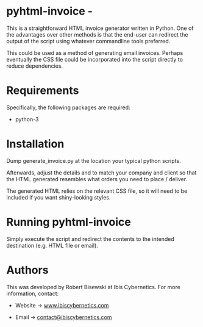 # pyhtml-invoice - 

This is a straightforward HTML invoice generator written in Python. One of
the advantages over other methods is that the end-user can redirect the
output of the script using whatever commandline tools preferred.

This could be used as a method of generating email invoices. Perhaps
eventually the CSS file could be incorporated into the script directly
to reduce dependencies.

# Requirements

Specifically, the following packages are required:

* python-3 

# Installation

Dump generate_invoice.py at the location your typical python scripts.

Afterwards, adjust the details and to match your company and client so that
the HTML generated resembles what orders you need to place / deliver.

The generated HTML relies on the relevant CSS file, so it will need to be
included if you want shiny-looking styles.

# Running pyhtml-invoice

Simply execute the script and redirect the contents to the intended
destination (e.g. HTML file or email).

# Authors

This was developed by Robert Bisewski at Ibis Cybernetics. For more
information, contact:

* Website -> www.ibiscybernetics.com

* Email -> contact@ibiscybernetics.com
